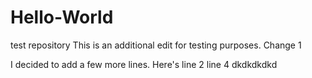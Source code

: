 # Hello-World
test repository
This is an additional edit for testing purposes.  Change 1

I decided to add a few more lines.  Here's line 2
line 4
dkdkdkdkd
